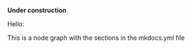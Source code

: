**Under construction**

Hello:
<div id="cy">This is a node graph with the sections in the mkdocs.yml file</div>
